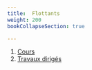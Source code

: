 ```yaml
---
title:  Flottants
weight: 200
bookCollapseSection: true

---
```


1. [Cours](1_cours)
2. [Travaux dirigés](2_td)
